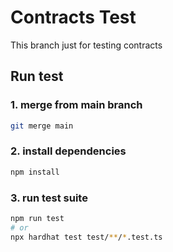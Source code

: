 # Contracts Test

This branch just for testing contracts

## Run test

### 1. merge from main branch

```sh
git merge main
```

### 2. install dependencies

```sh
npm install
```

### 3. run test suite

```sh
npm run test
# or
npx hardhat test test/**/*.test.ts
```
